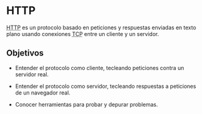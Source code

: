 # HTTP

<abbr title="Hypertext Transfer Protocol">HTTP</abbr> es un protocolo basado en peticiones y respuestas enviadas en texto plano usando conexiones <abbr title="Transmission Control Protocol">TCP</abbr> entre un cliente y un servidor.

<object type="image/svg+xml" data="./files/pila.tcp.ip.svg" width="100%"></object>

## Objetivos

- Entender el protocolo como cliente, tecleando peticiones contra un servidor real.

- Entender el protocolo como servidor, tecleando respuestas a peticiones de un navegador real.

- Conocer herramientas para probar y depurar problemas.
